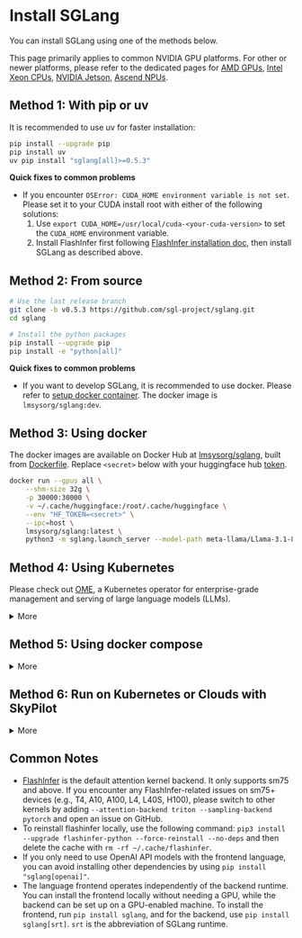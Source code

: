 # Install SGLang

You can install SGLang using one of the methods below.

This page primarily applies to common NVIDIA GPU platforms.
For other or newer platforms, please refer to the dedicated pages for [AMD GPUs](../platforms/amd_gpu.md), [Intel Xeon CPUs](../platforms/cpu_server.md), [NVIDIA Jetson](../platforms/nvidia_jetson.md), [Ascend NPUs](../platforms/ascend_npu.md).

## Method 1: With pip or uv

It is recommended to use uv for faster installation:

```bash
pip install --upgrade pip
pip install uv
uv pip install "sglang[all]>=0.5.3"
```

**Quick fixes to common problems**
- If you encounter `OSError: CUDA_HOME environment variable is not set`. Please set it to your CUDA install root with either of the following solutions:
  1. Use `export CUDA_HOME=/usr/local/cuda-<your-cuda-version>` to set the `CUDA_HOME` environment variable.
  2. Install FlashInfer first following [FlashInfer installation doc](https://docs.flashinfer.ai/installation.html), then install SGLang as described above.

## Method 2: From source

```bash
# Use the last release branch
git clone -b v0.5.3 https://github.com/sgl-project/sglang.git
cd sglang

# Install the python packages
pip install --upgrade pip
pip install -e "python[all]"
```

**Quick fixes to common problems**
- If you want to develop SGLang, it is recommended to use docker. Please refer to [setup docker container](../developer_guide/development_guide_using_docker.md#setup-docker-container). The docker image is `lmsysorg/sglang:dev`.

## Method 3: Using docker

The docker images are available on Docker Hub at [lmsysorg/sglang](https://hub.docker.com/r/lmsysorg/sglang/tags), built from [Dockerfile](https://github.com/sgl-project/sglang/tree/main/docker).
Replace `<secret>` below with your huggingface hub [token](https://huggingface.co/docs/hub/en/security-tokens).

```bash
docker run --gpus all \
    --shm-size 32g \
    -p 30000:30000 \
    -v ~/.cache/huggingface:/root/.cache/huggingface \
    --env "HF_TOKEN=<secret>" \
    --ipc=host \
    lmsysorg/sglang:latest \
    python3 -m sglang.launch_server --model-path meta-llama/Llama-3.1-8B-Instruct --host 0.0.0.0 --port 30000
```

## Method 4: Using Kubernetes

Please check out [OME](https://github.com/sgl-project/ome), a Kubernetes operator for enterprise-grade management and serving of large language models (LLMs).

<details>
<summary>More</summary>

1. Option 1: For single node serving (typically when the model size fits into GPUs on one node)

   Execute command `kubectl apply -f docker/k8s-sglang-service.yaml`, to create k8s deployment and service, with llama-31-8b as example.

2. Option 2: For multi-node serving (usually when a large model requires more than one GPU node, such as `DeepSeek-R1`)

   Modify the LLM model path and arguments as necessary, then execute command `kubectl apply -f docker/k8s-sglang-distributed-sts.yaml`, to create two nodes k8s statefulset and serving service.

</details>

## Method 5: Using docker compose

<details>
<summary>More</summary>

> This method is recommended if you plan to serve it as a service.
> A better approach is to use the [k8s-sglang-service.yaml](https://github.com/sgl-project/sglang/blob/main/docker/k8s-sglang-service.yaml).

1. Copy the [compose.yml](https://github.com/sgl-project/sglang/blob/main/docker/compose.yaml) to your local machine
2. Execute the command `docker compose up -d` in your terminal.
</details>

## Method 6: Run on Kubernetes or Clouds with SkyPilot

<details>
<summary>More</summary>

To deploy on Kubernetes or 12+ clouds, you can use [SkyPilot](https://github.com/skypilot-org/skypilot).

1. Install SkyPilot and set up Kubernetes cluster or cloud access: see [SkyPilot's documentation](https://skypilot.readthedocs.io/en/latest/getting-started/installation.html).
2. Deploy on your own infra with a single command and get the HTTP API endpoint:
<details>
<summary>SkyPilot YAML: <code>sglang.yaml</code></summary>

```yaml
# sglang.yaml
envs:
  HF_TOKEN: null

resources:
  image_id: docker:lmsysorg/sglang:latest
  accelerators: A100
  ports: 30000

run: |
  conda deactivate
  python3 -m sglang.launch_server \
    --model-path meta-llama/Llama-3.1-8B-Instruct \
    --host 0.0.0.0 \
    --port 30000
```

</details>

```bash
# Deploy on any cloud or Kubernetes cluster. Use --cloud <cloud> to select a specific cloud provider.
HF_TOKEN=<secret> sky launch -c sglang --env HF_TOKEN sglang.yaml

# Get the HTTP API endpoint
sky status --endpoint 30000 sglang
```

3. To further scale up your deployment with autoscaling and failure recovery, check out the [SkyServe + SGLang guide](https://github.com/skypilot-org/skypilot/tree/master/llm/sglang#serving-llama-2-with-sglang-for-more-traffic-using-skyserve).
</details>

## Common Notes

- [FlashInfer](https://github.com/flashinfer-ai/flashinfer) is the default attention kernel backend. It only supports sm75 and above. If you encounter any FlashInfer-related issues on sm75+ devices (e.g., T4, A10, A100, L4, L40S, H100), please switch to other kernels by adding `--attention-backend triton --sampling-backend pytorch` and open an issue on GitHub.
- To reinstall flashinfer locally, use the following command: `pip3 install --upgrade flashinfer-python --force-reinstall --no-deps` and then delete the cache with `rm -rf ~/.cache/flashinfer`.
- If you only need to use OpenAI API models with the frontend language, you can avoid installing other dependencies by using `pip install "sglang[openai]"`.
- The language frontend operates independently of the backend runtime. You can install the frontend locally without needing a GPU, while the backend can be set up on a GPU-enabled machine. To install the frontend, run `pip install sglang`, and for the backend, use `pip install sglang[srt]`. `srt` is the abbreviation of SGLang runtime.
